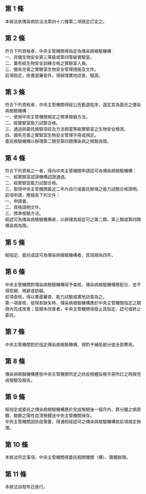 第 1 條
-------
本辦法依傳染病防治法第四十六條第二項規定訂定之。

第 2 條
-------
符合下列資格者，中央主管機關得指定為傳染病檢驗機構：  
一、具備生物安全第三等級或第四等級實驗室。  
二、置有經生物安全訓練合格之實驗室人員。  
三、備有完善之實驗室生物安全管理措施及文件。  
前項指定，除書面審查外，得辦理實地訪查、驗證。

第 3 條
-------
符合下列資格者，中央主管機關得經公告甄選程序，選定其為委託之傳染  
病檢驗機構：  
一、使用中央主管機關規定之標準檢驗方法。  
二、經實驗室能力試驗合格。  
三、通過與委託檢驗項目及方法相當等級實驗室之生物安全檢測。  
四、備有完善之實驗室生物安全管理手冊或規定。  
委託檢驗機構以辦理第二類至第四類傳染病之檢驗為限。

第 4 條
-------
符合下列資格之一者，得向中央主管機關申請認可為傳染病檢驗機構：  
一、經實驗室認證機構認證通過。  
二、經實驗室能力試驗合格。  
三、取得中央主管機關最近二年內自行或委託辦理之能力試驗合格證明。  
前項申請，應檢具下列文件：  
一、申請書。  
二、資格證明文件。  
三、標準檢驗方法。  
經認可為傳染病檢驗機構者，以辦理其經認可之第二類、第三類或第四類  
傳染病為限。

第 5 條
-------
經指定、委託或認可為傳染病檢驗機構者，其效期為四年。

第 6 條
-------
中央主管機關對傳染病檢驗機構得予查核，傳染病檢驗機構應配合，並不  
得拒絕、規避或妨礙。  
前項查核，得以書面審查、能力試驗或實地訪查為之。  
第一項查核，發現有缺失時，傳染病檢驗機構應於中央主管機關指定之期  
限內完成改善；屆期未改善者，中央主管機關得廢止其指定、認可或終止  
委託。

第 7 條
-------
中央主管機關對於指定傳染病檢驗機構，得酌予補助部分或全部費用。

第 8 條
-------
傳染病檢驗機構應依中央主管機關所定之防疫檢體採檢手冊所訂之時限完  
成檢驗及報告。

第 9 條
-------
經指定或委託之傳染病檢驗機構應於完成檢驗後一個月內，將分離之病原  
體、驗餘之陽性血清檢體送中央主管機關保存。  
中央主管機關因防疫需要，得通知經認可之傳染病檢驗機構依前項規定辦  
理。

第 10 條
--------
本辦法所定事項，中央主管機關得委託相關機關（構）、團體辦理。

第 11 條
--------
本辦法自發布日施行。

